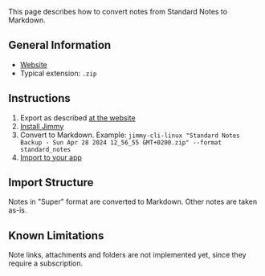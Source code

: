 This page describes how to convert notes from Standard Notes to Markdown.

## General Information

- [Website](https://standardnotes.com/)
- Typical extension: `.zip`

## Instructions

1. Export as described [at the website](https://standardnotes.com/help/14/how-do-i-create-and-import-backups-of-my-standard-notes-data)
2. [Install Jimmy](../index.md#installation)
3. Convert to Markdown. Example: `jimmy-cli-linux "Standard Notes Backup - Sun Apr 28 2024 12_56_55 GMT+0200.zip" --format standard_notes`
4. [Import to your app](../import_instructions.md)

## Import Structure

Notes in "Super" format are converted to Markdown. Other notes are taken as-is.

## Known Limitations

Note links, attachments and folders are not implemented yet, since they require a subscription.
